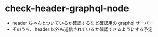 # check-header-graphql-node

- header ちゃんとついているか確認するなど確認用の graphql サーバー
- そのうち、header 以外も送信されているか確認できるようにする予定
